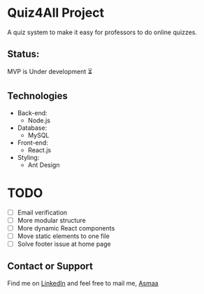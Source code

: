# Quiz4All Project
A quiz system to make it easy for professors to do online quizzes.

## Status:
MVP is Under development :hourglass_flowing_sand:

## Technologies
* Back-end:
   * Node.js
* Database:
   * MySQL
* Front-end:
   * React.js
* Styling:
   * Ant Design

# TODO
- [ ] Email verification
- [ ] More modular structure
- [ ] More dynamic React components
- [ ] Move static elements to one file
- [ ] Solve footer issue at home page 

## Contact or Support
Find me on [LinkedIn](https://www.linkedin.com/in/asmaa-mirkhan/) and feel free to mail me, [Asmaa](mailto:asmaamirkhan.am@gmail.com)



